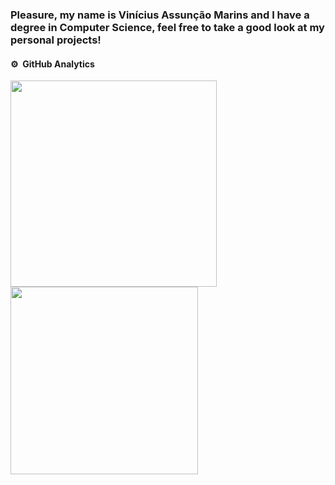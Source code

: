 ### Pleasure, my name is Vinícius Assunção Marins and I have a degree in Computer Science, feel free to take a good look at my personal projects!

#### ⚙️ &nbsp;GitHub Analytics

<p align="left">
<img width="330em" src="https://github-readme-stats.vercel.app/api?username=ViniciusMarins&theme=one_dark_pro" />
<img width="300em" src="https://github-readme-stats.vercel.app/api/top-langs/?username=ViniciusMarins&layout=compact&theme=one_dark_pro&hide=Jupyter%20Notebook,CSS,HTML,SCSS"/>
</p>
